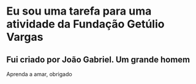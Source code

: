 # Eu sou uma tarefa para uma atividade da Fundação Getúlio Vargas
## Fui criado por João Gabriel. Um grande homem

Aprenda a amar, obrigado
